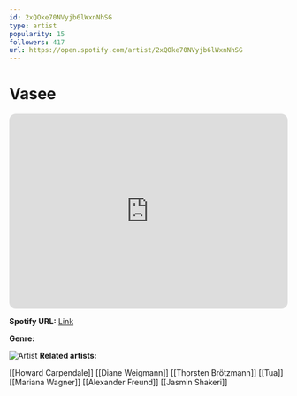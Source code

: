 ```yaml
---
id: 2xQOke70NVyjb6lWxnNhSG
type: artist
popularity: 15
followers: 417
url: https://open.spotify.com/artist/2xQOke70NVyjb6lWxnNhSG
---
```

# Vasee

<iframe style="border-radius:12px" src="https://open.spotify.com/embed/artist/2xQOke70NVyjb6lWxnNhSG" width="100%" height="352" frameBorder="0" allowfullscreen="" allow="autoplay; clipboard-write; encrypted-media; fullscreen; picture-in-picture" loading="lazy"></iframe>

**Spotify URL:** [Link](https://open.spotify.com/artist/2xQOke70NVyjb6lWxnNhSG)

**Genre:** 

![Artist](https://i.scdn.co/image/ab67616d0000b273d569611675b222addab17ca6)
**Related artists:**

[[Howard Carpendale]]
[[Diane Weigmann]]
[[Thorsten Brötzmann]]
[[Tua]]
[[Mariana Wagner]]
[[Alexander Freund]]
[[Jasmin Shakeri]]
